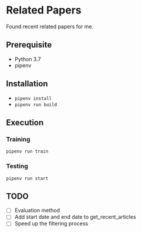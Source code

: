 # Related Papers

Found recent related papers for me.

## Prerequisite

- Python 3.7
- pipenv

## Installation

- `pipenv install`
- `pipenv run build`

## Execution

### Training

`pipenv run train`

### Testing

`pipenv run start`

## TODO

- [ ] Evaluation method
- [ ] Add start date and end date to get_recent_articles
- [ ] Speed up the filtering process